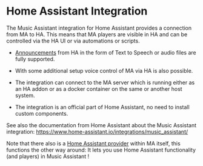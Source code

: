 # Home Assistant Integration

The Music Assistant integration for Home Assistant provides a connection from MA to HA. This means that MA players are visible in HA and can be controlled via the HA UI or via automations or scripts.

- [Announcements](announcements.md) from HA in the form of Text to Speech or audio files are fully supported.

- With some additional setup voice control of MA via HA is also possible.

- The integration can connect to the MA server which is running either as an HA addon or as a docker container on the same or another host system.

- The integration is an official part of Home Assistant, no need to install custom components.

See also the documentation from Home Assistant about the Music Assistant integration: https://www.home-assistant.io/integrations/music_assistant/

Note that there also is a [Home Assistant provider](player-support/ha.md) within MA itself, this functions the other way around: It lets you use Home Assistant functionality (and players) in Music Assistant !
